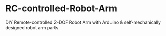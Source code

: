 # RC-controlled-Robot-Arm
DIY Remote-controlled 2-DOF Robot Arm with Arduino &amp; self-mechanically designed robot arm parts.
